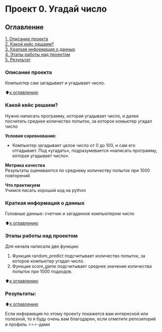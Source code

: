 # Проект 0. Угадай число

## Оглавление  
[1. Описание проекта](.README.md#Описание-проекта)  
[2. Какой кейс решаем?](.README.md#Какой-кейс-решаем)  
[3. Краткая информация о данных](.README.md#Краткая-информация-о-данных)  
[4. Этапы работы над проектом](.README.md#Этапы-работы-над-проектом)  
[5. Результат](.README.md#Результат)    


### Описание проекта    
Компьютер сам загадывает и угадывает число.

:arrow_up:[к оглавлению](_)


### Какой кейс решаем?    
Нужно написать программу, которая угадывает число, и далее посчитать среднее количество попыток, за которое комьютер угадал число

**Условия соревнования:**  
- Компьютер загадывает целое число от 0 до 100, и сам его отгадывает. Под «угадать», подразумевается «написать программу, которая угадывает число».


**Метрика качества**     
Результаты оцениваются по среднему количеству попыток при 1000 повторений

**Что практикуем**     
Учимся писать хороший код на python


### Краткая информация о данных
Головные данные: счетчик и загаданное компьютером число
  
:arrow_up:[к оглавлению](.README.md#Оглавление)


### Этапы работы над проектом  
Для начала написали две функции: 
1. Функция random_predict подсчитывает количество попыток, за которое компьютер угадал число.
2. Функция score_game подсчитывает среднее значение количества попыток при 1000 подходов.

:arrow_up:[к оглавлению](.README.md#Оглавление)


### Результаты:  


:arrow_up:[к оглавлению](.README.md#Оглавление)





Если информация по этому проекту покажется вам интересной или полезной, то я буду очень вам благодарен, если отметите репозиторий и профиль ⭐️⭐️⭐️-дами
